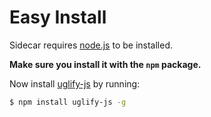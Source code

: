 
# Easy Install

Sidecar requires [node.js](http://nodejs.org) to be installed.

**Make sure you install it with the `npm` package.**

Now install [uglify-js](https://github.com/mishoo/UglifyJS/) by running:

```bash
$ npm install uglify-js -g
```
